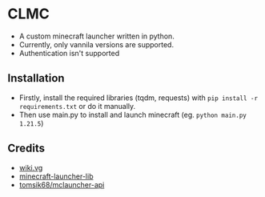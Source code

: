 # CLMC

- A custom minecraft launcher written in python.
- Currently, only vannila versions are supported.
- Authentication isn't supported

## Installation

- Firstly, install the required libraries (tqdm, requests) with `pip install -r requirements.txt` or do it manually.
- Then use main.py to install and launch minecraft (eg. `python main.py 1.21.5`)

## Credits

- [wiki.vg](https://wiki.vg/)
- [minecraft-launcher-lib](https://codeberg.org/JakobDev/minecraft-launcher-lib)
- [tomsik68/mclauncher-api](https://github.com/tomsik68/mclauncher-api/wiki)
